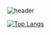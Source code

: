 

![header](https://capsule-render.vercel.app/api?type=Venom&color=auto&height=200&section=header&text=Hello%20I'm%20giwon&fontSize=70)

[![Top Langs](https://github-readme-stats.vercel.app/api/top-langs/?username=giwon0213&langs_count=8)](https://github.com/giwon0213/github-readme-stats)



<!--
**giwon0213/giwon0213** is a ✨ _special_ ✨ repository because its `README.md` (this file) appears on your GitHub profile.

Here are some ideas to get you started:

- 🔭 I’m currently working on ...
- 🌱 I’m currently learning ...
- 👯 I’m looking to collaborate on ...
- 🤔 I’m looking for help with ...
- 💬 Ask me about ...
- 📫 How to reach me: ...
- 😄 Pronouns: ...
- ⚡ Fun fact: ...
-->
